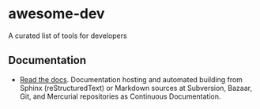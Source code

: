 # awesome-dev
A curated list of tools for developers

## Documentation
* [Read the docs](https://read-the-docs.readthedocs.org/). Documentation hosting and automated building from Sphinx (reStructuredText) or Markdown sources at Subversion, Bazaar, Git, and Mercurial repositories as Continuous Documentation.
